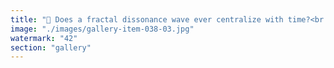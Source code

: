 ```yaml
---
title: "🌊 Does a fractal dissonance wave ever centralize with time?<br /><br />In living systems, dissonance rarely resolves into perfect symmetry. Instead, it spirals, splits, and echoes across scales. While many hope chaotic patterns will 'settle down' or converge into a central order, true fractal dissonance resists this: its very nature is to diffuse, never quite aligning, always introducing variation at every fold.<br /><br />Over time, any attempt to centralize a dissonant, fractal wave only intensifies its underlying tensions—forcing coherence often breeds brittleness, not harmony. Enduring systems learn to channel, not constrain, the morphing energy of divergence.<br /><br />Key Takeaway: <br />Centralization is not the fate of complexity—it is a mirage. Healthy systems attune to continuous, resonant adaptation.<br /><br /><br />#resonance <br />#complexity <br />#fractal <br />#systems <br />#leadership <br />#adaptation"
image: "./images/gallery-item-038-03.jpg"
watermark: "42"
section: "gallery"
---
```

